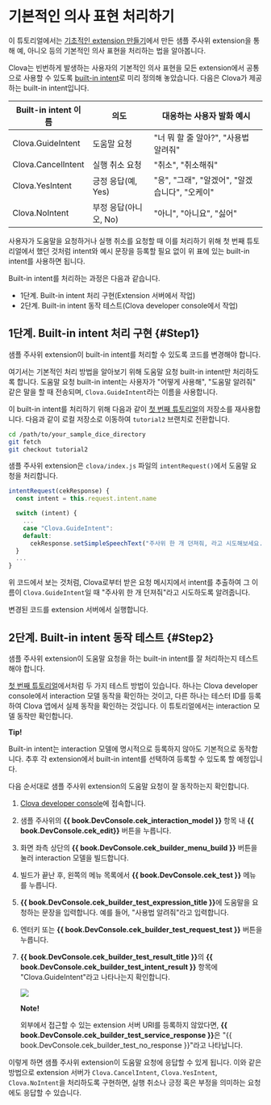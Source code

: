 # 기본적인 의사 표현 처리하기
이 튜토리얼에서는 [기초적인 extension 만들기](/Develop/Tutorials/Build_Simple_Extension.md)에서 만든 샘플 주사위 extension을 통해 예, 아니오 등의 기본적인 의사 표현을 처리하는 법을 알아봅니다.

Clova는 빈번하게 발생하는 사용자의 기본적인 의사 표현을 모든 extension에서 공통으로 사용할 수 있도록 [built-in intent](/Design/Design_Guideline_For_Custom_Extension.md#BuiltinIntent)로 미리 정의해 놓았습니다. 다음은 Clova가 제공하는 built-in intent입니다.

| Built-in intent 이름       | 의도               | 대응하는 사용자 발화 예시                                      |
|---------------------------|-------------------|----------------------------------------------------------|
| Clova.GuideIntent         | 도움말 요청          | "너 뭐 할 줄 알아?", "사용법 알려줘" |
| Clova.CancelIntent        | 실행 취소 요청        | "취소", "취소해줘"                                          |
| Clova.YesIntent           | 긍정 응답(예, Yes)   | "응", "그래", "알겠어", "알겠습니다", "오케이"                   |
| Clova.NoIntent            | 부정 응답(아니오, No) | "아니", "아니요", "싫어"                                     |

사용자가 도움말을 요청하거나 실행 취소를 요청할 때 이를 처리하기 위해 첫 번째 튜토리얼에서 했던 것처럼 intent와 예시 문장을 등록할 필요 없이 위 표에 있는 built-in intent를 사용하면 됩니다.

Built-in intent를 처리하는 과정은 다음과 같습니다.
* 1단계. Built-in intent 처리 구현(Extension 서버에서 작업)
* 2단계. Built-in intent 동작 테스트(Clova developer console에서 작업)

## 1단계. Built-in intent 처리 구현 {#Step1}

샘플 주사위 extension이 built-in intent를 처리할 수 있도록 코드를 변경해야 합니다.

여기서는 기본적인 처리 방법을 알아보기 위해 도움말 요청 built-in intent만 처리하도록 합니다.
도움말 요청 built-in intent는 사용자가 "어떻게 사용해", "도움말 알려줘" 같은 말을 할 때 전송되며, `Clova.GuideIntent`라는 이름을 사용합니다.

이 built-in intent를 처리하기 위해 다음과 같이 [첫 번째 튜토리얼](/Develop/Tutorials/Build_Simple_Extension.md)의 저장소를 재사용합니다.
다음과 같이 로컬 저장소로 이동하여 `tutorial2` 브랜치로 전환합니다.

```bash
cd /path/to/your_sample_dice_directory
git fetch
git checkout tutorial2
```

샘플 주사위 extension은 `clova/index.js` 파일의 `intentRequest()`에서 도움말 요청을 처리합니다.

```javascript
intentRequest(cekResponse) {
  const intent = this.request.intent.name

  switch (intent) {
    ...
    case "Clova.GuideIntent":
    default:
      cekResponse.setSimpleSpeechText("주사위 한 개 던져줘, 라고 시도해보세요.")
  }
  ...
}
```

위 코드에서 보는 것처럼, Clova로부터 받은 요청 메시지에서 intent를 추출하여 그 이름이 `Clova.GuideIntent`일 때 "주사위 한 개 던져줘"라고 시도하도록 알려줍니다.

변경된 코드를 extension 서버에서 실행합니다.

## 2단계. Built-in intent 동작 테스트 {#Step2}
샘플 주사위 extension이 도움말 요청을 하는 built-in intent를 잘 처리하는지 테스트해야 합니다.

[첫 번째 튜토리얼](/Develop/Tutorials/Build_Simple_Extension.md)에서처럼 두 가지 테스트 방법이 있습니다. 하나는 Clova developer console에서 interaction 모델 동작을 확인하는 것이고, 다른 하나는 테스터 ID를 등록하여 Clova 앱에서 실제 동작을 확인하는 것입니다.
이 튜토리얼에서는 interaction 모델 동작만 확인합니다.

<div class="tip">
  <p><strong>Tip!</strong></p>
  <p>Built-in intent는 interaction 모델에 명시적으로 등록하지 않아도 기본적으로 동작합니다. 추후 각 extension에서 built-in intent를 선택하여 등록할 수 있도록 할 예정입니다.</p>
</div>

다음 순서대로 샘플 주사위 extension의 도움말 요청이 잘 동작하는지 확인합니다.

<ol>
  <li><p><a href="{{ book.ServiceEnv.DeveloperConsoleURI }}/cek/#/list" target="_blank">Clova developer console</a>에 접속합니다.</p></li>
  <li><p>샘플 주사위의 <strong>{{ book.DevConsole.cek_interaction_model }}</strong> 항목 내 <strong>{{ book.DevConsole.cek_edit}}</strong> 버튼을 누릅니다.</p></li>
  <li><p>화면 좌측 상단의 <strong>{{ book.DevConsole.cek_builder_menu_build }}</strong> 버튼을 눌러 interaction 모델을 빌드합니다.</p></li>
  <li><p>빌드가 끝난 후, 왼쪽의 메뉴 목록에서 <strong>{{ book.DevConsole.cek_test }}</strong> 메뉴를 누릅니다.</p></li>
  <li><p><strong>{{ book.DevConsole.cek_builder_test_expression_title }}</strong>에 도움말을 요청하는 문장을 입력합니다. 예를 들어, "사용법 알려줘"라고 입력합니다.</p></li>
  <li><p>엔터키 또는 <strong>{{ book.DevConsole.cek_builder_test_request_test }}</strong> 버튼을 누릅니다.</p></li>
  <li>
    <p><strong>{{ book.DevConsole.cek_builder_test_result_title }}</strong>의 <strong>{{ book.DevConsole.cek_builder_test_intent_result }}</strong> 항목에 "Clova.GuideIntent"라고 나타나는지 확인합니다.</p>
  	<img src="/Develop/Assets/Images/CEK_Tutorial_Builtin_Intent_Test.png" />
    <div class="note">
    	<p><strong>Note!</strong></p>
    	<p>외부에서 접근할 수 있는 extension 서버 URI를 등록하지 않았다면, <strong>{{ book.DevConsole.cek_builder_test_service_response }}</strong>은 "{{ book.DevConsole.cek_builder_test_no_response }}"라고 나타납니다.</p>
  	</div>
  </li>
</ol>

이렇게 하면 샘플 주사위 extension이 도움말 요청에 응답할 수 있게 됩니다.
이와 같은 방법으로 extension 서버가 `Clova.CancelIntent`, `Clova.YesIntent`, `Clova.NoIntent`을 처리하도록 구현하면, 실행 취소나 긍정 혹은 부정을 의미하는 요청에도 응답할 수 있습니다.
